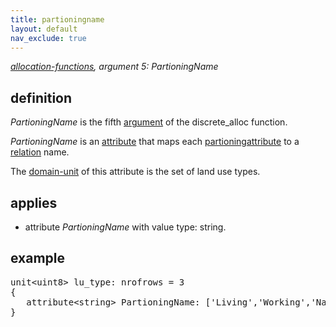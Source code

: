 ```yaml
---
title: partioningname
layout: default
nav_exclude: true
---
```

*[allocation-functions](allocation-functions), argument 5: PartioningName*

## definition

*PartioningName* is the fifth [argument](argument) of the discrete_alloc function.

*PartioningName* is an [attribute](attribute) that maps each [partioningattribute](partioningattribute) to a [relation](relation) name.

The [domain-unit](domain-unit) of this attribute is the set of land use types.

## applies

-   attribute *PartioningName* with value type: string.

## example

<pre>
unit&lt;uint8&gt; lu_type: nrofrows = 3
{ 
   attribute&lt;string&gt; PartioningName: ['Living','Working','Nature'];
}
</pre>